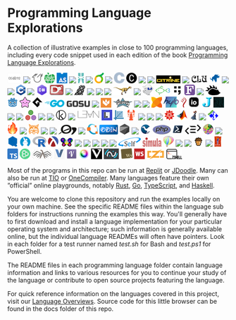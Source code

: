 # Programming Language Explorations

A collection of illustrative examples in close to 100 programming languages, including every code snippet used in each edition of the book [Programming Language Explorations](https://rtoal.github.io/ple).

![](docs/resources/05ab1e-logo-24.png) ![](docs/resources/ada-logo-24.png) ![](docs/resources/agda-logo-24.png) ![](docs/resources/apl-logo-24.png) ![](docs/resources/assemblyscript-logo-24.png) ![](docs/resources/awk-logo-24.png) ![](docs/resources/ballerina-logo-24.png) ![](docs/resources/bash-logo-24.png) ![](docs/resources/berry-logo-24.png) ![](docs/resources/boo-logo-24.png) ![](docs/resources/c-logo-24.png) ![](docs/resources/carbon-logo-24.png) ![](docs/resources/ceylon-logo-24.png) ![](docs/resources/chapel-logo-24.png) ![](docs/resources/citrine-logo-24.png) ![](docs/resources/clojure-logo-24.png) ![](docs/resources/clu-logo-24.png) ![](docs/resources/cobol-logo-24.png) ![](docs/resources/coffeescript-logo-24.png) ![](docs/resources/commonlisp-logo-24.png) ![](docs/resources/cpp-logo-24.png) ![](docs/resources/crystal-logo-24.png) ![](docs/resources/csharp-logo-24.png) ![](docs/resources/d-logo-24.png) ![](docs/resources/dart-logo-24.png) ![](docs/resources/eiffel-logo-24.png) ![](docs/resources/elixir-logo-24.png) ![](docs/resources/elm-logo-24.png) ![](docs/resources/erlang-logo-24.png) ![](docs/resources/factor-logo-24.png) ![](docs/resources/falcon-logo-24.png) ![](docs/resources/fantom-logo-24.png) ![](docs/resources/fish-logo-24.png) ![](docs/resources/forth-logo-24.png) ![](docs/resources/fortran-logo-24.png) ![](docs/resources/fsharp-logo-24.png) ![](docs/resources/futhark-logo-24.png) ![](docs/resources/gdscript-logo-24.png) ![](docs/resources/gleam-logo-24.png) ![](docs/resources/gml-logo-24.png) ![](docs/resources/go-logo-24.png) ![](docs/resources/gosu-logo-24.png) ![](docs/resources/gp-logo-24.png) ![](docs/resources/grain-logo-24.png) ![](docs/resources/groovy-logo-24.png) ![](docs/resources/hack-logo-24.png) ![](docs/resources/haskell-logo-24.png) ![](docs/resources/haxe-logo-24.png) ![](docs/resources/hylo-logo-24.png) ![](docs/resources/idris-logo-24.png) ![](docs/resources/io-logo-24.png) ![](docs/resources/j-logo-24.png) ![](docs/resources/jai-logo-24.png) ![](docs/resources/java-logo-24.png) ![](docs/resources/javascript-logo-24.png) ![](docs/resources/julia-logo-24.png) ![](docs/resources/k-logo-24.png) ![](docs/resources/kitten-logo-24.png) ![](docs/resources/koka-logo-24.png) ![](docs/resources/kotlin-logo-24.png) ![](docs/resources/lean-logo-24.png) ![](docs/resources/linotte-logo-24.png) ![](docs/resources/livescript-logo-24.png) ![](docs/resources/lobster-logo-24.png) ![](docs/resources/lolcode-logo-24.png) ![](docs/resources/lua-logo-24.png) ![](docs/resources/luna-logo-24.png) ![](docs/resources/mathematica-logo-24.png) ![](docs/resources/matlab-logo-24.png) ![](docs/resources/miranda-logo-24.png) ![](docs/resources/mercury-logo-24.png) ![](docs/resources/modula3-logo-24.png) ![](docs/resources/mojo-logo-24.png) ![](docs/resources/nasm-logo-24.png) ![](docs/resources/neko-logo-24.png) ![](docs/resources/nemerle-logo-24.png) ![](docs/resources/nim-logo-24.png) ![](docs/resources/oberon-logo-24.png) ![](docs/resources/ocaml-logo-24.png) ![](docs/resources/octave-logo-24.png) ![](docs/resources/odin-logo-24.png) ![](docs/resources/onyx-logo-24.png) ![](docs/resources/parasail-logo-24.png) ![](docs/resources/perl-logo-24.png) ![](docs/resources/php-logo-24.png) ![](docs/resources/powershell-logo-24.png) ![](docs/resources/purescript-logo-24.png) ![](docs/resources/pyth-logo-24.png) ![](docs/resources/python-logo-24.png) ![](docs/resources/qsharp-logo-24.png) ![](docs/resources/quorum-logo-24.png) ![](docs/resources/r-logo-24.png) ![](docs/resources/racket-logo-24.png) ![](docs/resources/raku-logo-24.png) ![](docs/resources/roy-logo-24.png) ![](docs/resources/ruby-logo-24.png) ![](docs/resources/rust-logo-24.png) ![](docs/resources/scala-logo-24.png) ![](docs/resources/scratch-logo-24.png) ![](docs/resources/self-logo-24.png) ![](docs/resources/simula-logo-24.png) ![](docs/resources/smalltalk-logo-24.png) ![](docs/resources/sml-logo-24.png) ![](docs/resources/snap-logo-24.png) ![](docs/resources/squirrel-logo-24.png) ![](docs/resources/swift-logo-24.png) ![](docs/resources/tcl-logo-24.png) ![](docs/resources/typescript-logo-24.png) ![](docs/resources/unison-logo-24.png) ![](docs/resources/ur-logo-24.png) ![](docs/resources/v-logo-24.png) ![](docs/resources/vala-logo-24.png) ![](docs/resources/vale-logo-24.png) ![](docs/resources/verse-logo-24.png) ![](docs/resources/vyxal-logo-24.png) ![](docs/resources/whiley-logo-24.png) ![](docs/resources/whitespace-logo-24.png) ![](docs/resources/zig-logo-24.png) ![](docs/resources/zsh-logo-24.png)

Most of the programs in this repo can be run at [Replit](https://replit.com) or [JDoodle](https://www.jdoodle.com/). Many can also be run at [TIO](https://tio.run) or [OneCompiler](https://onecompiler.com/). Many languages feature their own ”official” online playgrounds, notably [Rust](https://play.rust-lang.org/), [Go](https://play.golang.com/), [TypeScript](https://www.typescriptlang.org/play), and [Haskell](https://play.haskell.org/).

You are welcome to clone this repository and run the examples locally on your own machine. See the specific README files within the language sub folders for instructions running the examples this way. You'll generally have to first download and install a language implementation for your particular operating system and architecture; such information is generally available online, but the individual language READMEs will often have pointers. Look in each folder for a test runner named _test.sh_ for Bash and _test.ps1_ for PowerShell.

The README files in each programming language folder contain language information and links to various resources for you to continue your study of the language or contribute to open source projects featuring the language.

For quick reference information on the languages covered in this project, visit our [Language Overviews](https://rtoal.github.io/ple/overviews.html). Source code for this little browser can be found in the docs folder of this repo.
